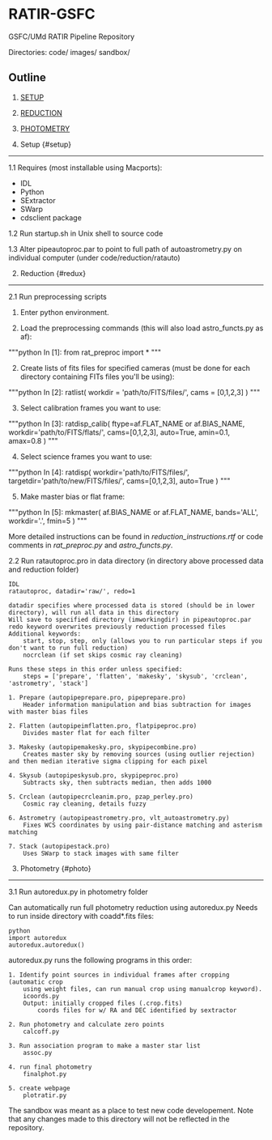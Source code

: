 RATIR-GSFC
==========

GSFC/UMd RATIR Pipeline Repository

Directories:
code/ 
images/
sandbox/

Outline
-------

1. [SETUP](#setup)

2. [REDUCTION](#redux)

3. [PHOTOMETRY](#photo)

1. Setup {#setup}
--------
1.1 Requires (most installable using Macports):

* IDL
* Python
* SExtractor
* SWarp
* cdsclient package

1.2 Run startup.sh in Unix shell to source code

1.3 Alter pipeautoproc.par to point to full path of autoastrometry.py on individual computer (under code/reduction/ratauto)

2. Reduction {#redux}
------------
2.1 Run preprocessing scripts

1. Enter python environment.

1. Load the preprocessing commands (this will also load astro_functs.py as af):

"""python
In [1]: from rat_preproc import *
"""

2. Create lists of fits files for specified cameras (must be done for each directory containing FITs files you'll be using):

"""python
In [2]: ratlist( workdir = 'path/to/FITS/files/', cams = [0,1,2,3] )
"""

3. Select calibration frames you want to use:

"""python
In [3]: ratdisp_calib( ftype=af.FLAT_NAME or af.BIAS_NAME, workdir='path/to/FITS/flats/', cams=[0,1,2,3], auto=True, amin=0.1, amax=0.8 )
"""
	
4. Select science frames you want to use:

"""python
In [4]: ratdisp( workdir='path/to/FITS/files/', targetdir='path/to/new/FITS/files/', cams=[0,1,2,3], auto=True )
"""
	
5. Make master bias or flat frame:

"""python
In [5]: mkmaster( af.BIAS_NAME or af.FLAT_NAME, bands='ALL', workdir='.', fmin=5 )
"""
	
More detailed instructions can be found in *reduction_instructions.rtf* or code comments in *rat_preproc.py* and *astro_functs.py*.

2.2 Run ratautoproc.pro in data directory (in directory above processed data and reduction folder)

	IDL
	ratautoproc, datadir='raw/', redo=1
	
	datadir specifies where processed data is stored (should be in lower directory), will run all data in this directory  
	Will save to specified directory (imworkingdir) in pipeautoproc.par
	redo keyword overwrites previously reduction processed files
	Additional keywords:
		start, stop, step, only (allows you to run particular steps if you don't want to run full reduction)
		nocrclean (if set skips cosmic ray cleaning)	
	
	Runs these steps in this order unless specified:	
		steps = ['prepare', 'flatten', 'makesky', 'skysub', 'crclean', 'astrometry', 'stack']
		
	1. Prepare (autopipeprepare.pro, pipeprepare.pro)
		Header information manipulation and bias subtraction for images with master bias files
	
	2. Flatten (autopipeimflatten.pro, flatpipeproc.pro)
		Divides master flat for each filter
		
	3. Makesky (autopipemakesky.pro, skypipecombine.pro)
		Creates master sky by removing sources (using outlier rejection) and then median iterative sigma clipping for each pixel
		
	4. Skysub (autopipeskysub.pro, skypipeproc.pro)
		Subtracts sky, then subtracts median, then adds 1000
	
	5. Crclean (autopipecrcleanim.pro, pzap_perley.pro)
		Cosmic ray cleaning, details fuzzy
		
	6. Astrometry (autopipeastrometry.pro, vlt_autoastrometry.py)
		Fixes WCS coordinates by using pair-distance matching and asterism matching
	
	7. Stack (autopipestack.pro)
		Uses SWarp to stack images with same filter

3. Photometry {#photo}
-------------
3.1 Run autoredux.py in photometry folder

Can automatically run full photometry reduction using autoredux.py
Needs to run inside directory with coadd*.fits files:

	python
	import autoredux
	autoredux.autoredux()

autoredux.py runs the following programs in this order:

	1. Identify point sources in individual frames after cropping (automatic crop
    	using weight files, can run manual crop using manualcrop keyword).
		icoords.py
		Output: initially cropped files (.crop.fits)
		  	coords files for w/ RA and DEC identified by sextractor

	2. Run photometry and calculate zero points
		calcoff.py

	3. Run association program to make a master star list
		assoc.py

	4. run final photometry
		finalphot.py

	5. create webpage
		plotratir.py



The sandbox was meant as a place to test new code developement.  Note that any changes made to this directory will not be reflected in the repository.

